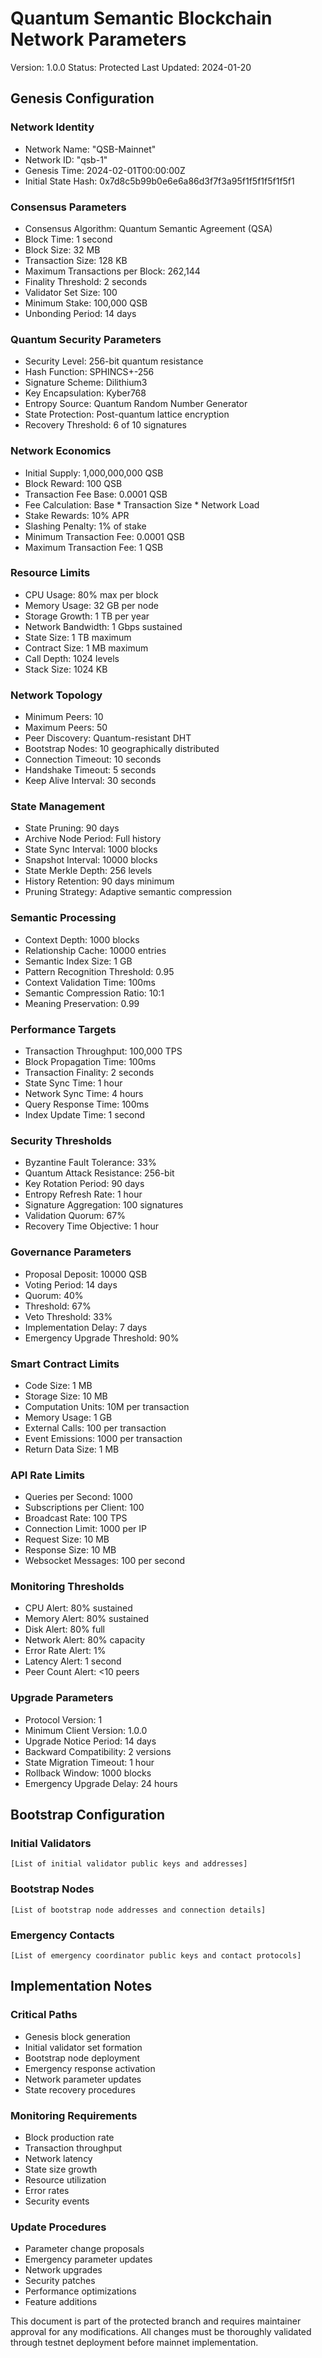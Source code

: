 # Quantum Semantic Blockchain Network Parameters
Version: 1.0.0
Status: Protected
Last Updated: 2024-01-20

## Genesis Configuration

### Network Identity
- Network Name: "QSB-Mainnet"
- Network ID: "qsb-1"
- Genesis Time: 2024-02-01T00:00:00Z
- Initial State Hash: 0x7d8c5b99b0e6e6a86d3f7f3a95f1f5f1f5f1f5f1

### Consensus Parameters
- Consensus Algorithm: Quantum Semantic Agreement (QSA)
- Block Time: 1 second
- Block Size: 32 MB
- Transaction Size: 128 KB
- Maximum Transactions per Block: 262,144
- Finality Threshold: 2 seconds
- Validator Set Size: 100
- Minimum Stake: 100,000 QSB
- Unbonding Period: 14 days

### Quantum Security Parameters
- Security Level: 256-bit quantum resistance
- Hash Function: SPHINCS+-256
- Signature Scheme: Dilithium3
- Key Encapsulation: Kyber768
- Entropy Source: Quantum Random Number Generator
- State Protection: Post-quantum lattice encryption
- Recovery Threshold: 6 of 10 signatures

### Network Economics
- Initial Supply: 1,000,000,000 QSB
- Block Reward: 100 QSB
- Transaction Fee Base: 0.0001 QSB
- Fee Calculation: Base * Transaction Size * Network Load
- Stake Rewards: 10% APR
- Slashing Penalty: 1% of stake
- Minimum Transaction Fee: 0.0001 QSB
- Maximum Transaction Fee: 1 QSB

### Resource Limits
- CPU Usage: 80% max per block
- Memory Usage: 32 GB per node
- Storage Growth: 1 TB per year
- Network Bandwidth: 1 Gbps sustained
- State Size: 1 TB maximum
- Contract Size: 1 MB maximum
- Call Depth: 1024 levels
- Stack Size: 1024 KB

### Network Topology
- Minimum Peers: 10
- Maximum Peers: 50
- Peer Discovery: Quantum-resistant DHT
- Bootstrap Nodes: 10 geographically distributed
- Connection Timeout: 10 seconds
- Handshake Timeout: 5 seconds
- Keep Alive Interval: 30 seconds

### State Management
- State Pruning: 90 days
- Archive Node Period: Full history
- State Sync Interval: 1000 blocks
- Snapshot Interval: 10000 blocks
- State Merkle Depth: 256 levels
- History Retention: 90 days minimum
- Pruning Strategy: Adaptive semantic compression

### Semantic Processing
- Context Depth: 1000 blocks
- Relationship Cache: 10000 entries
- Semantic Index Size: 1 GB
- Pattern Recognition Threshold: 0.95
- Context Validation Time: 100ms
- Semantic Compression Ratio: 10:1
- Meaning Preservation: 0.99

### Performance Targets
- Transaction Throughput: 100,000 TPS
- Block Propagation Time: 100ms
- Transaction Finality: 2 seconds
- State Sync Time: 1 hour
- Network Sync Time: 4 hours
- Query Response Time: 100ms
- Index Update Time: 1 second

### Security Thresholds
- Byzantine Fault Tolerance: 33%
- Quantum Attack Resistance: 256-bit
- Key Rotation Period: 90 days
- Entropy Refresh Rate: 1 hour
- Signature Aggregation: 100 signatures
- Validation Quorum: 67%
- Recovery Time Objective: 1 hour

### Governance Parameters
- Proposal Deposit: 10000 QSB
- Voting Period: 14 days
- Quorum: 40%
- Threshold: 67%
- Veto Threshold: 33%
- Implementation Delay: 7 days
- Emergency Upgrade Threshold: 90%

### Smart Contract Limits
- Code Size: 1 MB
- Storage Size: 10 MB
- Computation Units: 10M per transaction
- Memory Usage: 1 GB
- External Calls: 100 per transaction
- Event Emissions: 1000 per transaction
- Return Data Size: 1 MB

### API Rate Limits
- Queries per Second: 1000
- Subscriptions per Client: 100
- Broadcast Rate: 100 TPS
- Connection Limit: 1000 per IP
- Request Size: 10 MB
- Response Size: 10 MB
- Websocket Messages: 100 per second

### Monitoring Thresholds
- CPU Alert: 80% sustained
- Memory Alert: 80% sustained
- Disk Alert: 80% full
- Network Alert: 80% capacity
- Error Rate Alert: 1%
- Latency Alert: 1 second
- Peer Count Alert: <10 peers

### Upgrade Parameters
- Protocol Version: 1
- Minimum Client Version: 1.0.0
- Upgrade Notice Period: 14 days
- Backward Compatibility: 2 versions
- State Migration Timeout: 1 hour
- Rollback Window: 1000 blocks
- Emergency Upgrade Delay: 24 hours

## Bootstrap Configuration

### Initial Validators
```
[List of initial validator public keys and addresses]
```

### Bootstrap Nodes
```
[List of bootstrap node addresses and connection details]
```

### Emergency Contacts
```
[List of emergency coordinator public keys and contact protocols]
```

## Implementation Notes

### Critical Paths
- Genesis block generation
- Initial validator set formation
- Bootstrap node deployment
- Emergency response activation
- Network parameter updates
- State recovery procedures

### Monitoring Requirements
- Block production rate
- Transaction throughput
- Network latency
- State size growth
- Resource utilization
- Error rates
- Security events

### Update Procedures
- Parameter change proposals
- Emergency parameter updates
- Network upgrades
- Security patches
- Performance optimizations
- Feature additions

This document is part of the protected branch and requires maintainer approval for any modifications. All changes must be thoroughly validated through testnet deployment before mainnet implementation.


